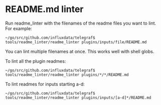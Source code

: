 # README.md linter

Run readme_linter with the filenames of the readme files you want to lint. For
example:

```shell
~/go/src/github.com/influxdata/telegraf$ tools/readme_linter/readme_linter plugins/inputs/file/README.md
```

You can lint multiple filenames at once. This works well with shell globs.

To lint all the plugin readmes:

```shell
~/go/src/github.com/influxdata/telegraf$ tools/readme_linter/readme_linter plugins/*/*/README.md
```

To lint readmes for inputs starting a-d:

```shell
~/go/src/github.com/influxdata/telegraf$ tools/readme_linter/readme_linter plugins/inputs/[a-d]*/README.md
```

